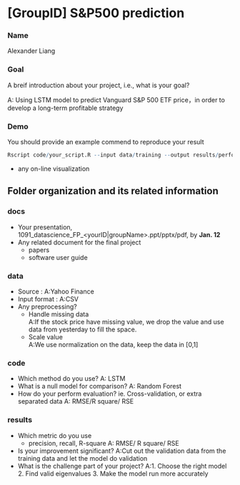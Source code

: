 # [GroupID] S&P500 prediction

### Name
Alexander Liang

### Goal
A breif introduction about your project, i.e., what is your goal?

A: Using LSTM model to predict Vanguard S&P 500 ETF price，in order to develop a long-term profitable strategy

### Demo 
You should provide an example commend to reproduce your result
```R
Rscript code/your_script.R --input data/training --output results/performance.tsv
```
* any on-line visualization

## Folder organization and its related information

### docs
* Your presentation, 1091_datascience_FP_<yourID|groupName>.ppt/pptx/pdf, by **Jan. 12** 
* Any related document for the final project
  * papers
  * software user guide

### data

* Source : 
      A:Yahoo Finance
* Input format : 
      A:CSV
* Any preprocessing? 
  * Handle missing data   
      A:If the stock price have missing value, we drop the value and use data from yesterday to fill the space.
  * Scale value  
      A:We use normalization on the data, keep the data in [0,1]

### code

* Which method do you use? 
      A: LSTM
* What is a null model for comparison? 
      A: Random Forest
* How do your perform evaluation? ie. Cross-validation, or extra separated data 
      A: RMSE/R square/ RSE

### results

* Which metric do you use 
  * precision, recall, R-square 
      A: RMSE/ R square/ RSE
* Is your improvement significant? 
      A:Cut out the validation data from the training data and let the model do validation
* What is the challenge part of your project? 
      A:1. Choose the right model 2. Find valid eigenvalues 3. Make the model run more accurately



